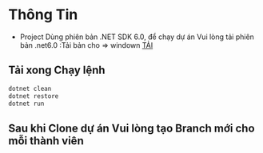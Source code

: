 # Thông Tin
- Project Dùng phiên bản .NET SDK 6.0, để chạy dự án Vui lòng tải phiên bản .net6.0 :Tải bản cho => windown <a href="https://dotnet.microsoft.com/en-us/download/dotnet/thank-you/sdk-6.0.428-windows-x64-installer">TẢI</a>
## Tải xong Chạy lệnh
```cmd
dotnet clean
dotnet restore
dotnet run
```
## Sau khi Clone dự án Vui lòng tạo Branch mới cho mỗi thành viên
